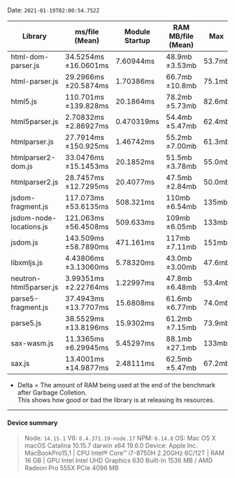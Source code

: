 
Date: `2021-01-19T02:00:54.752Z`

|         Library          |    ms/file (Mean)     | Module Startup  | RAM MB/file (Mean)  |   Max   | Lib Overhead  |  Delta  |
|--------------------------|-----------------------|-----------------|---------------------|---------|---------------|---------|
| html-dom-parser.js       |  34.5254ms ±16.0601ms |       7.60944ms |      48.9mb ±3.53mb |  53.7mb |       0.258mb |  23.7mb |
| html-parser.js           |  29.2966ms ±20.5874ms |       1.70386ms |      66.7mb ±10.8mb |  75.1mb |      0.0492mb |  46.0mb |
| html5.js                 |  110.701ms ±139.828ms |       20.1864ms |      78.2mb ±5.73mb |  82.6mb |        2.48mb |  50.0mb |
| html5parser.js           |  2.70832ms ±2.86927ms |      0.470319ms |      54.4mb ±5.47mb |  62.4mb |      0.0451mb |  29.2mb |
| htmlparser.js            |  27.7914ms ±150.925ms |       1.46742ms |      55.2mb ±7.00mb |  61.3mb |      0.0860mb |  32.2mb |
| htmlparser2-dom.js       |  33.0476ms ±15.1453ms |       20.1852ms |      51.5mb ±3.78mb |  55.0mb |        2.76mb |  24.3mb |
| htmlparser2.js           |  28.7457ms ±12.7295ms |       20.4077ms |      47.5mb ±2.84mb |  50.0mb |        3.41mb |  18.4mb |
| jsdom-fragment.js        |  117.073ms ±53.6135ms |       508.321ms |       110mb ±6.54mb |   135mb |        39.8mb |  42.3mb |
| jsdom-node-locations.js  |  121.063ms ±56.4508ms |       509.633ms |       109mb ±6.05mb |   133mb |        39.3mb |  43.3mb |
| jsdom.js                 |  143.509ms ±58.7890ms |       471.161ms |       117mb ±7.11mb |   151mb |        38.4mb |  48.3mb |
| libxmljs.js              |  4.43806ms ±3.13060ms |       5.78320ms |      43.0mb ±3.00mb |  47.6mb |       0.594mb |  16.5mb |
| neutron-html5parser.js   |  3.99351ms ±2.22764ms |       1.22997ms |      47.8mb ±6.48mb |  53.4mb |       0.127mb |  25.2mb |
| parse5-fragment.js       |  37.4943ms ±13.7707ms |       15.6808ms |      61.6mb ±6.77mb |  74.0mb |        2.43mb |  32.0mb |
| parse5.js                |  38.5529ms ±13.8196ms |       15.9302ms |      61.2mb ±7.15mb |  73.9mb |        2.53mb |  33.6mb |
| sax-wasm.js              |  11.3365ms ±6.29945ms |       5.45297ms |      88.1mb ±27.1mb |   133mb |        2.22mb |   103mb |
| sax.js                   |  13.4001ms ±14.9877ms |       2.48111ms |      62.5mb ±5.47mb |  67.2mb |       0.193mb |  38.4mb |

* Delta = The amount of RAM being used at the end of the benchmark after Garbage Colletion.  
          This shows how good or bad the library is at releasing its resources.

----

#### Device summary

> 
> Node: `14.15.1` V8: `8.4.371.19-node.17` NPM: `6.14.8`
> OS: Mac OS X macOS Catalina 10.15.7 darwin x64 19.6.0
> Device: Apple Inc. MacBookPro15,1 | CPU Intel® Core™ i7-8750H 2.20GHz 6C/12T | RAM 16 GB | GPU Intel Intel UHD Graphics 630  Built-In 1536 MB / AMD Radeon Pro 555X  PCIe 4096 MB
